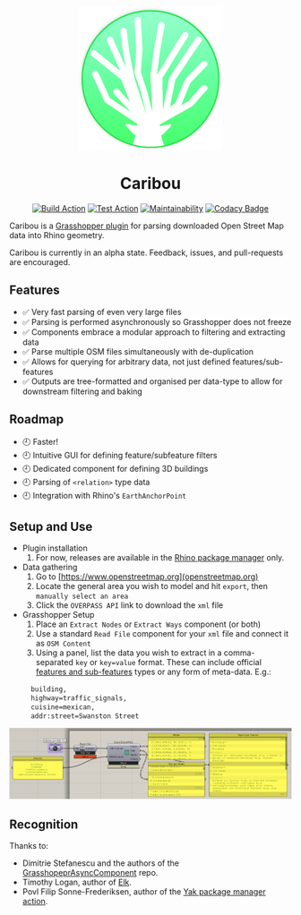 <div align="center">

![Caribou Logo](/assets/logo_logo.png)

# Caribou

[![Build Action](https://github.com/philipbelesky/Caribou/workflows/Build%20Grasshopper%20Plugin/badge.svg)](https://github.com/philipbelesky/Caribou/actions/workflows/dotnet-grasshopper.yml)
[![Test Action](https://github.com/philipbelesky/Caribou/workflows/Test%20Grasshopper%20Plugin/badge.svg)](https://github.com/philipbelesky/Caribou/actions/workflows/dotnet-tests.yml)
[![Maintainability](https://api.codeclimate.com/v1/badges/20e0e2fd92a1951ccb20/maintainability)](https://codeclimate.com/github/philipbelesky/Caribou/maintainability)
[![Codacy Badge](https://app.codacy.com/project/badge/Grade/39c17c1e89d74fccbece8013b74cb7b6)](https://www.codacy.com/gh/philipbelesky/Caribou/dashboard?utm_source=github.com&amp;utm_medium=referral&amp;utm_content=philipbelesky/Caribou&amp;utm_campaign=Badge_Grade)

</div>

Caribou is a [Grasshopper plugin](https://www.grasshopper3d.com/) for parsing downloaded Open Street Map data into Rhino geometry.

Caribou is currently in an alpha state. Feedback, issues, and pull-requests are encouraged.

## Features

- ✅ Very fast parsing of even very large files
- ✅ Parsing is performed asynchronously so Grasshopper does not freeze
- ✅ Components embrace a modular approach to filtering and extracting data
- ✅ Parse multiple OSM files simultaneously with de-duplication
- ✅ Allows for querying for arbitrary data, not just defined features/sub-features
- ✅ Outputs are tree-formatted and organised per data-type to allow for downstream filtering and baking

## Roadmap

- 🕘 Faster!
- 🕘 Intuitive GUI for defining feature/subfeature filters
- 🕘 Dedicated component for defining 3D buildings
- 🕘 Parsing of `<relation>` type data
- 🕘 Integration with Rhino's `EarthAnchorPoint`

## Setup and Use

- Plugin installation
  1. For now, releases are available in the [Rhino package manager](https://www.rhino3d.com/features/package-manager/) only.
- Data gathering
  1. Go to [https://www.openstreetmap.org](openstreetmap.org)
  2. Locate the general area you wish to model and hit `export`, then `manually select an area`
  3. Click the `OVERPASS API` link to download the `xml` file
- Grasshopper Setup
  1. Place an `Extract Nodes` or `Extract Ways` component (or both)
  2. Use a standard `Read File` component for your `xml` file and connect it as `OSM Content`
  3. Using a panel, list the data you wish to extract in a comma-separated `key` or `key=value` format. These can include official [features and sub-features](https://wiki.openstreetmap.org/wiki/Map_Features) types or any form of meta-data.  E.g.:
  ```
    building,
    highway=traffic_signals,
    cuisine=mexican,
    addr:street=Swanston Street
  ```

![Image of the definition setup](/assets/setup-v0.5.png)

## Recognition

Thanks to:

- Dimitrie Stefanescu and the authors of the [GrasshopeprAsyncComponent](https://github.com/specklesystems/GrasshopperAsyncComponent) repo.
- Timothy Logan, author of [Elk](https://github.com/logant/Elk).
- Povl Filip Sonne-Frederiksen, author of the [Yak package manager action](https://github.com/pfmephisto/rhino-yak).
